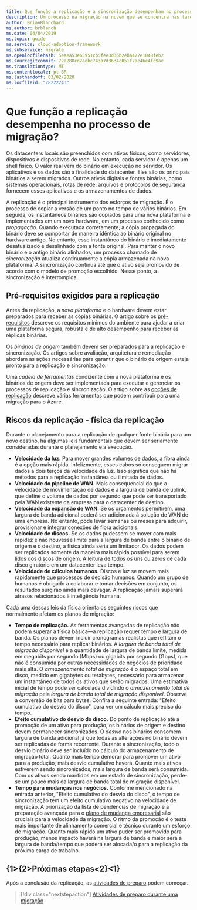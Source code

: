 ```yaml
---
title: Que função a replicação e a sincronização desempenham no processo de migração?
description: Um processo na migração na nuvem que se concentra nas tarefas de migrar cargas de trabalho para a nuvem.
author: BrianBlanchard
ms.author: brblanch
ms.date: 04/04/2019
ms.topic: guide
ms.service: cloud-adoption-framework
ms.subservice: migrate
ms.openlocfilehash: 5eaea53e65951cb5fee3d36b2eba472e1048feb2
ms.sourcegitcommit: 72a280cd7aebc743a7d3634c051f7ae46e4fc9ae
ms.translationtype: MT
ms.contentlocale: pt-BR
ms.lasthandoff: 03/02/2020
ms.locfileid: "78222243"
---
```

<!-- markdownlint-disable MD026 -->

# <a name="what-role-does-replication-play-in-the-migration-process"></a>Que função a replicação desempenha no processo de migração?

Os datacenters locais são preenchidos com ativos físicos, como servidores, dispositivos e dispositivos de rede. No entanto, cada servidor é apenas um shell físico. O valor real vem do binário em execução no servidor. Os aplicativos e os dados são a finalidade do datacenter. Eles são os principais binários a serem migrados. Outros ativos digitais e fontes binárias, como sistemas operacionais, rotas de rede, arquivos e protocolos de segurança fornecem esses aplicativos e os armazenamentos de dados.

A replicação é o principal instrumento dos esforços de migração. É o processo de copiar a versão de um ponto no tempo de vários binários. Em seguida, os instantâneos binários são copiados para uma nova plataforma e implementados em um novo hardware, em um processo conhecido como *propagação*. Quando executada corretamente, a cópia propagada do binário deve se comportar de maneira idêntica ao binário original no hardware antigo. No entanto, esse instantâneo do binário é imediatamente desatualizado e desalinhado com a fonte original. Para manter o novo binário e o antigo binário alinhados, um processo chamado de *sincronização* atualiza continuamente a cópia armazenada na nova plataforma. A sincronização continua até que o ativo seja promovido de acordo com o modelo de promoção escolhido. Nesse ponto, a sincronização é interrompida.

## <a name="required-prerequisites-to-replication"></a>Pré-requisitos exigidos para a replicação

Antes da replicação, a *nova plataforma* e o hardware devem estar preparados para receber as cópias binárias. O artigo sobre os [pré-requisitos](../prerequisites/index.md) descreve os requisitos mínimos do ambiente para ajudar a criar uma plataforma segura, robusta e de alto desempenho para receber as réplicas binárias.

Os *binários de origem* também devem ser preparados para a replicação e sincronização. Os artigos sobre avaliação, arquitetura e remediação abordam as ações necessárias para garantir que o binário de origem esteja pronto para a replicação e sincronização.

Uma *cadeia de ferramentas* condizente com a nova plataforma e os binários de origem deve ser implementada para executar e gerenciar os processos de replicação e sincronização. O artigo sobre as [opções de replicação](./replicate-options.md) descreve várias ferramentas que podem contribuir para uma migração para o Azure.

## <a name="replication-risks---physics-of-replication"></a>Riscos da replicação - física da replicação

Durante o planejamento para a replicação de qualquer fonte binária para um novo destino, há algumas leis fundamentais que devem ser seriamente consideradas durante o planejamento e a execução.

- **Velocidade da luz.** Para mover grandes volumes de dados, a fibra ainda é a opção mais rápida. Infelizmente, esses cabos só conseguem migrar dados a dois terços da velocidade da luz. Isso significa que não há métodos para a replicação instantânea ou ilimitada de dados.
- **Velocidade do pipeline de WAN.** Mais consequencial do que a velocidade de movimentação de dados é a largura de banda de uplink, que define o volume de dados por segundo que pode ser transportado pela WAN existente da empresa para o datacenter de destino.
- **Velocidade da expansão de WAN.** Se os orçamentos permitirem, uma largura de banda adicional poderá ser adicionada à solução de WAN de uma empresa. No entanto, pode levar semanas ou meses para adquirir, provisionar e integrar conexões de fibra adicionais.
- **Velocidade de discos.** Se os dados pudessem se mover com mais rapidez e não houvesse limite para a largura de banda entre o binário de origem e o destino, a física ainda seria um limitador. Os dados podem ser replicados somente da maneira mais rápida possível para serem lidos dos discos de origem. A leitura de todos os uns ou zeros de cada disco giratório em um datacenter leva tempo.
- **Velocidade de cálculos humanos.** Discos e luz se movem mais rapidamente que processos de decisão humanos. Quando um grupo de humanos é obrigado a colaborar e tomar decisões em conjunto, os resultados surgirão ainda mais devagar. A replicação jamais superará atrasos relacionados à inteligência humana.

Cada uma dessas leis da física orienta os seguintes riscos que normalmente afetam os planos de migração:

- **Tempo de replicação.** As ferramentas avançadas de replicação não podem superar a física básica&mdash;a replicação requer tempo e largura de banda. Os planos devem incluir cronogramas realistas que reflitam o tempo necessário para replicar binários. A *largura de banda total de migração disponível* é a quantidade de largura de banda limite, medida em megabits por segundo (Mbps) ou gigabits por segundo (Gbps), que não é consumida por outras necessidades de negócios de prioridade mais alta. O *armazenamento total de migração* é o espaço total em disco, medido em gigabytes ou terabytes, necessário para armazenar um instantâneo de todos os ativos que serão migrados. Uma estimativa inicial de tempo pode ser calculada dividindo o *armazenamento total de migração* pela *largura de banda total de migração disponível*. Observe a conversão de bits para bytes. Confira a seguinte entrada: "Efeito cumulativo do desvio do disco", para ver um cálculo mais preciso do tempo.
- **Efeito cumulativo do desvio do disco.** Do ponto de replicação até a promoção de um ativo para produção, os binários de origem e destino devem permanecer sincronizados. O *desvio* nos binários consomem largura de banda adicional já que todas as alterações no binário devem ser replicadas de forma recorrente. Durante a sincronização, todo o desvio binário deve ser incluído no cálculo do armazenamento de migração total. Quanto mais tempo demorar para promover um ativo para a produção, mais desvio cumulativo haverá. Quanto mais ativos estiverem sendo sincronizados, mais largura de banda será consumida. Com os ativos sendo mantidos em um estado de sincronização, perde-se um pouco mais da largura de banda total de migração disponível.
- **Tempo para mudanças nos negócios.** Conforme mencionado na entrada anterior, "Efeito cumulativo do desvio do disco", o tempo de sincronização tem um efeito cumulativo negativo na velocidade de migração. A priorização da lista de pendências de migração e a preparação avançada para o [plano de mudança empresarial](../optimize/business-change-plan.md) são cruciais para a velocidade da migração. O ritmo da promoção é o teste mais importante de alinhamento comercial e técnico durante um esforço de migração. Quanto mais rápido um ativo puder ser promovido para produção, menos impacto haverá na largura de banda e maior será a largura de banda/tempo que poderá ser alocada/o para a replicação da próxima carga de trabalho.

## <a name="next-steps"></a>{1&gt;{2&gt;Próximas etapas&lt;2}&lt;1}

Após a conclusão da replicação, as [atividades de preparo](./stage.md) podem começar.

> [!div class="nextstepaction"]
> [Atividades de preparo durante uma migração](./stage.md)
